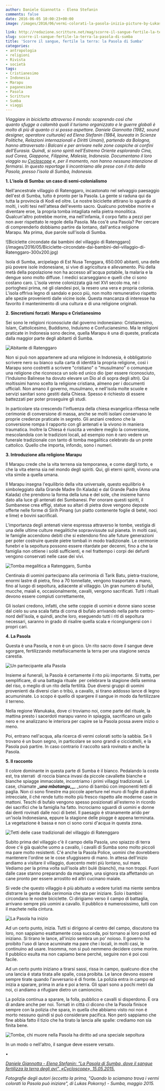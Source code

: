 ```yaml
---
author: Daniele Giannotta - Elena Stefanin
comments: false
date: 2016-06-05 10:00:23+00:00
image: /images/2016/06/vermi-colorati-la-pasola-inizia-picture-by-Lukas-Pokorny-678x381.jpeg

link: http://redazione.scritture.net/mag/scorre-il-sangue-fertile-la-terra-la-pasola-di-sumba/
slug: scorre-il-sangue-fertile-la-terra-la-pasola-di-sumba
title: 'Scorre il sangue, fertile la terra: la Pasola di Sumba'
categories:
- antropologia
- religioni
- Rivista
- società
tags:
- Cristianesimo
- Indonesia
- Marapu
- paganesimo
- Pasola
- Scritture
- Sumba
- viaggi
---
```


_Viaggiare in bicicletta attraverso il mondo: scoprendo così che quanto sfugge a calamità quali il turismo organizzato e le guerre globali è molto di più di quanto ci si possa aspettare. Daniele Giannotta (1982, sound designer, operatore culturale) ed Elena Stefanin (1984, laureata in Scienze Politiche, Relazioni internazionali e Diritti Umani), partendo da Bologna, hanno attraversato i Balcani e per arrivare nelle zone caspiche ai confini dell'Eurasia. Quindi, si sono spinti nell'Estremo Oriente esplorando Cina, sud Corea, Giappone, Filippine, Malesia, Indonesia. Documentano il loro viaggio su _[Cycloscope](http://itcycloscope.weebly.com) e, per il momento, non hanno nessuna intenzione di fermarsi. In questo reportage li incontriamo alle prese con il rito della Pasola, presso l'isola di Sumba, Indonesia.__



**1. L'isola di Sumba: un caso di semi-colonialismo**

Nell'ancestrale villaggio di Ratenggaro, incastonato nel selvaggio paesaggio dell'est di Sumba, tutto è pronto per la Pasola. La gente si raduna qui da tutta la provincia di Kodi ed oltre. Le nostre biciclette attirano lo sguardo di molti, i volti tesi nell'attesa dell'evento sacro. Qualcuno potrebbe morire e diventare eroe, la propria tomba intagliata nella pietra monolitica. Qualcun'altro potrebbe morire, ma nell'infamia, il corpo fatto a pezzi per non aver rispettato le regole della Pasola. Ma cos'è una Pasola? Per cercare di comprenderlo dobbiamo partire da lontano, dall'antica religione Marapu. Ma prima, due parole sull'isola di Sumba.

<!-- more -->![Biciclette circondate dai bambini del villaggio di Ratenggaro](/images/2016/05/Biciclette-circondate-dai-bambini-del-villaggio-di-Ratenggaro-300x200.jpg)

Isola di Sumba, arcipelago di Est Nusa Tenggara, 650.000 abitanti, una delle più povere isole indonesiane, si vive di agricoltura e allevamento. Più della metà della popolazione non ha accesso all'acqua potabile, la malaria e la dengue sono molto diffuse. I medici scarseggiano e quelli che ci sono costano caro. L'isola venne colonizzata già nel XVI secolo ma, né i portoghesi prima, né gli olandesi poi, la resero una vera e propria colonia. L'isola offriva legno di sandalo e poco più, non molto remunerativo rispetto alle spezie provenienti dalle vicine isole. Questa mancanza di interesse ha favorito il mantenimento di una cultura e di una religione originali.



**2. Sincretismi forzati: Marapu e Cristianesimo**

Sei sono le religioni riconosciute dal governo indonesiano: Cristianesimo, Islam, Cattolicesimo, Buddismo, Induismo e Confucianesimo. Ma le religioni praticate in Indonesia sono decine, quella Marapu è una di queste, praticata dalla maggior parte degli abitanti di Sumba.

![Abitante di Ratenggaro](/images/2016/05/Abitante-di-Ratenggaro.jpg)

Non si può non appartenere ad una religione in Indonesia, è obbligatorio scrivere nero su bianco sulla carta di identità la propria religione, così i Marapu sono costretti a scrivere "cristiano" o "musulmano" o comunque una religione che riconosca un solo ed unico dio (per essere riconosciuto, l'Induismo Balinese ha dovuto elevare un Dio al di sopra degli altri). Qui moltissimi hanno scelto la religione cristiana, almeno per i documenti ufficiali. Non amano il governo, musulmano, e nell'isola molte scuole e servizi sanitari sono gestiti dalla Chiesa. Spesso è richiesto di essere battezzati per poter proseguire gli studi.

In particolare sta crescendo l'influenza della chiesa evangelica riflessa nelle cerimonie di conversione di massa, anche se molti isolani conservano le proprie credenze praticate in segreto. Gli anziani credono che la conversione rompa il rapporto con gli antenati e la vivono in maniera traumatica. Inoltre la Chiesa é riuscita a vendere meglio la conversione, mescolandola con le tradizioni locali, ad esempio non è raro vedere un funerale tradizionale con tanto di tomba megalitica celebrato da un prete cattolico. Quello che importa, infondo, sono i numeri.



**3. Introduzione alla religione Marapu**

Il Marapu crede che la vita terrena sia temporanea, e come dargli torto, e che la vita eterna sia nel mondo degli spiriti. Qui, gli eterni spiriti, vivono una vita simile a quella umana.

Il Marapu insegna l'equilibrio della vita universale, questo equilibrio è simboleggiato dalla Grande Madre (In Kalada) e dal Grande Padre (Ama Kalada) che prendono la forma della luna e del sole, che insieme hanno dato alla luce gli antenati dei Sumbanesi. Per onorare questi spiriti, il Sumbanese crea effigi, statue su altari di pietra dove vengono deposte offerte nelle forme di Sirih Pinang (un piatto contenente foglie di betel, noci e lime) e bovini sacrificali.

L'importanza degli antenati viene espressa attraverso le tombe, vestigia di una delle ultime culture megalitiche sopravvissute sul pianeta. In molti casi, le famiglie accendono debiti che si estendono fino alle future generazioni  per poter costruire queste pietre tombali in modo tradizionale. Le cerimonie funebri e la sepoltura possono essere ritardate per decenni, fino a che la famiglia non ottiene i soldi sufficienti, e nel frattempo i corpi dei defunti vengono conservati nelle case dei vivi.

![Tomba megalitica a Ratenggaro, Sumba](/images/2016/05/Tomba-megalitica-a-Ratenggaro-Sumba-1024x682.jpg)

Centinaia di uomini partecipano alla cerimonia di Tarik Batu, pietra-trazione, enormi lastre di pietra, fino a 70 tonnellate, vengono trasportate a mano, fino al luogo di sepoltura, adiacente al villaggio. Un gran numero di bufali, mucche, maiali e, occasionalmente, cavalli, vengono sacrificati. Tutti i rituali devono essere compiuti correttamente,

Gli isolani credono, infatti, che sette coppie di uomini e donne siano scese dal cielo su una scala fatta di corna di bufalo arrivando nella parte centro-nord dell'isola, e quindi, anche loro, eseguendo tutti i riti di sepoltura necessari, saranno in grado di risalire quella scala e ricongiungersi con i propri cari.



**4. La Pasola**

Questa è una Pasola, e non è un gioco. Un rito sacro dove il sangue deve sgorgare, fertilizzando metafisicamente la terra per una stagione senza carestia.

![Un partecipante alla Pasola](/images/2016/05/Un-partecipante-alla-Pasola-300x200.jpg)

Insieme ai funerali, la Pasola è certamente il rito più importante. Si tratta, per semplificare, di una battagia rituale  per celebrare la stagione della semina del riso, o meglio di un rito della fertilità. Due diversi gruppi di uomini provenienti da diversi clan o tribù, a cavallo, si tirano addosso lance di legno acumuninate. Lo scopo è quello di spargere il sangue in modo da fertilizzare il terreno.

Nella regione Wanukaka, dove ci troviamo noi, come parte del rituale, la mattina presto i sacerdoti marapu vanno in spiaggia, sacrificano un gallo nero e ne analizzano le interiora per capire se la Pasola possa avere inizio o meno.

Poi, entrano nell'acqua, alla ricerca di vermi colorati sotto la sabbia. Se li trovano é un buon segno, in particolare se sono grandi e cicciottelli, e la Pasola può partire. In caso contrario il raccolto sarà rovinato e anche la Pasola.



**5. Il racconto**

Il colore dominante in questa parte di Sumba è il bianco. Pedalando la costa est, tra sterrati  di roccia bianca invasi da piccole cavallette bianche e bianche spiagge immacolate, incontriamo i primi villaggi tradizionali. Le case, chiamate **__una mbatangu_,_**_ _sono di bambù con imponenti tetti di paglia. Non ci sono finestre ma piccole aperture nel muro di foglie di palma intrecciate, il ché rende tutto molto più fresco rispetto alle moderne case in mattoni. Teschi di bufalo vengono spesso posizionati all'esterno in ricordo dei sacrifici che la famiglia ha fatto. Incrociamo sguardi di uomini e donne dai denti rovinati dalle noci di betel. Il paesagio è stranamente arido per un'isola Indonesiana, eppure la stagione delle piogge è appena terminata. La vegetazione è bassa e non ci sono corsi d'acqua in questa zona.

![Tetti delle case tradizionali del villaggio di Ratenggaro](/images/2016/05/Tetti-delle-case-tradizionali-del-villaggio-di-Ratenggaro-300x200.jpg)

Subito prima del villaggio c'è il campo della Pasola, uno spiazzo di terra dove c'é già qualche uomo a cavallo, i cavalli di Sumba sono molto piccoli ma pare molto resistenti. C'é anche la Pasola Police, uomini che dovrebbero mantenere l'ordine se le cose sfuggissero di mano. In attesa dell'inizio andiamo a visitare il villaggio, duecento metri più lontano, sul mare. Vediamo per la prima volta sull'isola altri bulé (bianchi), ma non troppi. Fuori dalle case stanno preparando da mangiare, una signora sta affettando un cane pronto per essere arrostito ed altri cucinano maiale.

Si vede che questo villaggio è più abituato a vedere turisti ma niente sembra distrarre la gente dalla cerimonia che sta per iniziare. Solo i bambini circondano le nostre biciclette. Ci dirigiamo verso il campo di battaglia, arrivano sempre più uomini a cavallo. Il pubblico è numerosissimo, tutti con il machete nella cintura.

![La Pasola ha inizio](/images/2016/05/La-Pasola-ha-inizio-300x200.jpg)

Ad un certo punto, inizia. Tutti si dirigono al centro del campo, discutono tra loro, non sappiamo esattamente cosa succeda, poi tornano ai loro posti ed iniziano. Si tirano le lance, all'inizio sembra un po' noioso. Il governo ha proibito l'uso di lance acuminate ma pare che i locali, in molti casi, le continuino ad usare. Insomma, non si può nemmeno decidere come morire. Il pubblico esulta ma non capiamo bene perché, seguire non é poi così facile.

Ad un certo punto iniziano a tirarsi sassi, rissa in campo, qualcuno dice che una lancia é stata tirata alle spalle, cosa proibita. Le lance devono essere sempre tirate quando l'avversario é di fronte. La polizia entra in campo ed inizia a sparare, prima in aria e poi a terra. Gli spari sono a pochi metri da noi, ci andiamo a rifugiare dietro un camioncino.

La polizia continua a sparare, la folla, pubblico e cavalli si disperdono. È ora di andare anche per noi. Tornati in città ci dicono che la Pasola finisce sempre con la polizia che spara, in quella che abbiamo visto noi non é morto nessuno quindi si può considerare pacifica. Non però sappiamo che fine abbia fatto il tizio che ha tirato la lancia alle spalle: crediamo non sia finita bene.

![Tombe, chi muore nella Pasola ha diritto ad una speciale sepoltura](/images/2016/05/Tombe-chi-muore-nella-Pasola-ha-diritto-ad-una-speciale-sepoltura-300x200.jpg)

In un modo o nell'altro, il sangue deve essere versato.

•

[_Daniele Giannotta - Elena Stefanin: “La Pasola di Sumba, dove il sangue fertilizza la terra degli avi”, «Cycloscope», 15.05.2015._](http://itcycloscope.weebly.com/blog/la-pasola-di-sumba-dove-il-sangue-fertilizza-la-terra-degli-avi)

_Fotografie degli autori (eccetto la prima, "Quando lo sciamano trova i vermi colorati la Pasola può iniziare", di Lukas Pokorny) - Sumba, maggio 2015._
